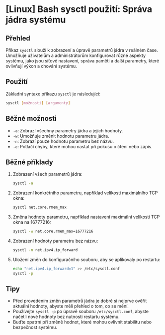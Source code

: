 # [Linux] Bash sysctl použití: Správa jádra systému

## Přehled
Příkaz `sysctl` slouží k zobrazení a úpravě parametrů jádra v reálném čase. Umožňuje uživatelům a administrátorům konfigurovat různé aspekty systému, jako jsou síťové nastavení, správa paměti a další parametry, které ovlivňují výkon a chování systému.

## Použití
Základní syntaxe příkazu `sysctl` je následující:

```bash
sysctl [možnosti] [argumenty]
```

## Běžné možnosti
- `-a`: Zobrazí všechny parametry jádra a jejich hodnoty.
- `-w`: Umožňuje změnit hodnotu parametru jádra.
- `-n`: Zobrazí pouze hodnotu parametru bez názvu.
- `-e`: Potlačí chyby, které mohou nastat při pokusu o čtení nebo zápis.

## Běžné příklady
1. Zobrazení všech parametrů jádra:
   ```bash
   sysctl -a
   ```

2. Zobrazení konkrétního parametru, například velikosti maximálního TCP okna:
   ```bash
   sysctl net.core.rmem_max
   ```

3. Změna hodnoty parametru, například nastavení maximální velikosti TCP okna na 16777216:
   ```bash
   sysctl -w net.core.rmem_max=16777216
   ```

4. Zobrazení hodnoty parametru bez názvu:
   ```bash
   sysctl -n net.ipv4.ip_forward
   ```

5. Uložení změn do konfiguračního souboru, aby se aplikovaly po restartu:
   ```bash
   echo "net.ipv4.ip_forward=1" >> /etc/sysctl.conf
   sysctl -p
   ```

## Tipy
- Před provedením změn parametrů jádra je dobré si nejprve ověřit aktuální hodnoty, abyste měli přehled o tom, co se mění.
- Používejte `sysctl -p` po úpravě souboru `/etc/sysctl.conf`, abyste načetli nové hodnoty bez nutnosti restartu systému.
- Buďte opatrní při změně hodnot, které mohou ovlivnit stabilitu nebo bezpečnost systému.